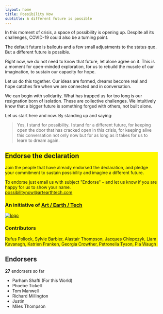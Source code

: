 ```yaml
---
layout: home
title: Possibility Now 
subtitle: A different future is possible
---
```


<p>In this moment of crisis, a space of possibility is opening up. Despite all its challenges, COVID-19 could also be a turning point.</p>
<p>The default future is bailouts and a few small adjustments to the status quo. But a different future is possible.</p>
<p>Right now, we do not need to know that future, let alone agree on it. This is a moment for open-minded exploration, for us to rebuild the muscle of our imagination, to sustain our capacity for hope.</p>
<p>Let us do this together. Our ideas are formed, dreams become real and hope catches fire when we are connected and in conversation.</p>
<p>We can begin with solidarity. What has trapped us for too long is our resignation born of isolation. These are collective challenges. We intuitively know that a bigger future is something forged with others, not built alone.</p>
<p>Let us start here and now. By standing up and saying:</p>

<blockquote class="ml-12">
  Yes, I stand for possibility. I stand for a different future, for keeping open the door that has cracked open in this crisis, for keeping alive this conversation not only now but for as long as it takes for us to learn to dream again.
</blockquote>

<section class="endorse text-center mt-16 p-24" style="background-color: #fff800">
  <h2 class="text-center text-5xl mt-0">
    Endorse the declaration
  </h2>
  <p>Join the people that have already endorsed the declaration, and pledge your commitment to sustain possibility and imagine a different future.</p>
  <!-- <p>To endorse just fill out this form</p> -->
<!-- <EndorseForm/> -->

<p class="pt-6"> To endorse just email us with subject "Endorse" &ndash; and let us know if you are happy for us to show your name.<br /><a href="mailto:possibilitynow@artearthtech.com?subject=Endorse%20Possibility%20Now&body=Show my name on the site: Yes [No]%0D%0A%0D%0A--Optional--%0D%0A%0D%0AOrganization: %0D%0AUrl: %0D%0AComment: " class="underline font-bold">possibilitynow@artearthtech.com</a></p>

<h3 class="mt-20">An initiative of <a href="https://artearthtech.com/">Art / Earth / Tech</a></h3>
<a href="https://artearthtech.com/"><img src="https://old.artearthtech.com/images/aet-logo-02.svg" alt="logo" class="w-32 mx-auto mt-10" /></a>

<h3 class="mt-24">Contributors</h3>
<p class="mt-10">Rufus Pollock, Sylvie Barbier, Alastair Thompson, Jacques Chlopczyk, Liam Kavanagh, Katrien Franken, Georgia Crowther, Petronella Tyson, Pia Waugh</p>

  <ShareThis />
</section>

<section class="text-center mt-16 p-24">
  <h2 class="text-center text-5xl mt-0">
    Endorsers
  </h2>
  <p><strong class="font-medium">27</strong> endorsers so far</p>
  <ul class="mt-10 text-xl">
    <li>
      Parham Shafti (For this World)
    </li>
    <li>
      Phoebe Tickell
    </li>
    <li>
      Tom Manwell
    </li>
    <li>
      Richard Millington
    </li>
    <li>
      Justin
    </li>
    <li>
      Miles Thompson
    </li>
  </ul>
</section>